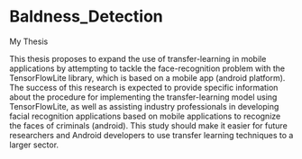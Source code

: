 # Baldness_Detection
My Thesis

This thesis proposes to expand the use of transfer-learning in mobile applications by attempting to tackle the face-recognition problem with the TensorFlowLite library, which is based on a mobile app (android platform). The success of this research is expected to provide specific information about the procedure for implementing the transfer-learning model using TensorFlowLite, as well as assisting industry professionals in developing facial recognition applications based on mobile applications to recognize the faces of criminals (android). This study should make it easier for future researchers and Android developers to use transfer learning techniques to a larger sector.
